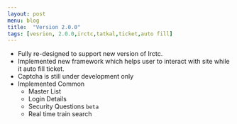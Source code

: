 ```yaml
---
layout: post
menu: blog
title:  "Version 2.0.0"
tags: [vesrion, 2.0.0,irctc,tatkal,ticket,auto fill]
---
```

* Fully re-designed to support new version of Irctc.
* Implemented new framework which helps user to interact with site while it auto fill ticket.
* Captcha is still under development only
* Implemented Common
  * Master List 
  * Login Details
  * Security Questions `beta`
  * Real time train search